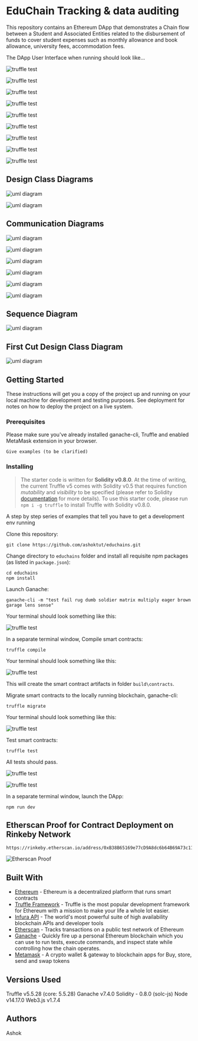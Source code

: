 # EduChain Tracking & data auditing

This repository contains an Ethereum DApp that demonstrates a Chain flow between a Student and Associated Entities related to the disbursement of funds to cover student expenses such as monthly allowance and book allowance, university fees, accommodation fees.

The DApp User Interface when running should look like...

![truffle test](images/1Landing.png)

![truffle test](images/2StudentApply.png)

![truffle test](images/3StudentRegister.png)

![truffle test](images/4StudentRent.png)

![truffle test](images/5StudentNsfas.png)

![truffle test](images/6StudentDashboard.png)

![truffle test](images/7UniDashboard.png)

![truffle test](images/8RentDashboard.png)

![truffle test](images/9NsfasDashboard.png)

## Design Class Diagrams

![uml diagram](images/diagrams/1.1DCD-Page-2.png)

![uml diagram](images/diagrams/1.1DCD-Page-3.png)

## Communication Diagrams

![uml diagram](images/diagrams/CD-Page-1.png)

![uml diagram](images/diagrams/CD-Page-2.png)

![uml diagram](images/diagrams/CD-Page-3.png)

![uml diagram](images/diagrams/CD-Page-4.png)

![uml diagram](images/diagrams/CD-Page-5.png)

![uml diagram](images/diagrams/CD-Page-6.png)

## Sequence Diagram

![uml diagram](images/diagrams/sq.png)

## First Cut Design Class Diagram

![uml diagram](images/diagrams/fcdcd.png)

## Getting Started

These instructions will get you a copy of the project up and running on your local machine for development and testing purposes. See deployment for notes on how to deploy the project on a live system.

### Prerequisites

Please make sure you've already installed ganache-cli, Truffle and enabled MetaMask extension in your browser.

```
Give examples (to be clarified)
```

### Installing

> The starter code is written for **Solidity v0.8.0**. At the time of writing, the current Truffle v5 comes with Solidity v0.5 that requires function *mutability* and *visibility* to be specified (please refer to Solidity [documentation](https://docs.soliditylang.org/en/v0.5.0/050-breaking-changes.html) for more details). To use this starter code, please run `npm i -g truffle` to install Truffle with Solidity v0.8.0.

A step by step series of examples that tell you have to get a development env running

Clone this repository:

```
git clone https://github.com/ashoktut/educhains.git
```

Change directory to ```educhains``` folder and install all requisite npm packages (as listed in ```package.json```):

```
cd educhains
npm install
```

Launch Ganache:

```
ganache-cli -m "test fail rug dumb soldier matrix multiply eager brown garage lens sense"
```

Your terminal should look something like this:

![truffle test](images/ganache-cli.png)

In a separate terminal window, Compile smart contracts:

```
truffle compile
```

Your terminal should look something like this:

![truffle test](images/truffle_compile.png)

This will create the smart contract artifacts in folder ```build\contracts```.

Migrate smart contracts to the locally running blockchain, ganache-cli:

```
truffle migrate
```

Your terminal should look something like this:

![truffle test](images/truffle_migrate.png)

Test smart contracts:

```
truffle test
```

All tests should pass.

![truffle test](images/truffle_test_1a.png)

![truffle test](images/truffle_test.png)

In a separate terminal window, launch the DApp:

```
npm run dev
```

## Etherscan Proof for Contract Deployment on Rinkeby Network

```
https://rinkeby.etherscan.io/address/0xB38B65169e77cD9A8dc6b64B69A73c114512c003
```

![Etherscan Proof](images/etherscan.png)

## Built With

* [Ethereum](https://www.ethereum.org/) - Ethereum is a decentralized platform that runs smart contracts
* [Truffle Framework](http://truffleframework.com/) - Truffle is the most popular development framework for Ethereum with a mission to make your life a whole lot easier.
* [Infura API](https://www.infura.io/) - The world's most powerful suite of high availability blockchain APIs and developer tools
* [Etherscan](https://etherscan.io/) - Tracks transactions on a public test network of Ethereum
* [Ganache](https://trufflesuite.com/ganache/) - Quickly fire up a personal Ethereum blockchain which you can use to run tests, execute commands, and inspect state while controlling how the chain operates.
* [Metamask](https://metamask.io/) - A crypto wallet & gateway to blockchain apps for Buy, store, send and swap tokens

## Versions Used

Truffle v5.5.28 (core: 5.5.28)
Ganache v7.4.0
Solidity - 0.8.0 (solc-js)
Node v14.17.0
Web3.js v1.7.4

## Authors

Ashok
